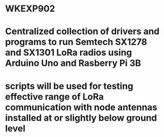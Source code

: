 # WKEXP902

# Centralized collection of drivers and programs to run Semtech SX1278 and SX1301 LoRa radios using Arduino Uno and Rasberry Pi 3B
# scripts will be used for testing effective range of LoRa communication with node antennas installed at or slightly below ground level
